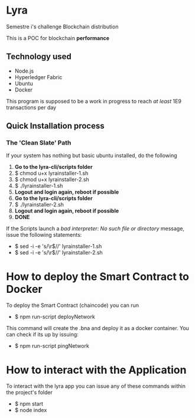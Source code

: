 
# Lyra
Semestre i's challenge Blockchain distribution

<p> This is a POC for blockchain <b>performance</b> </p>
<h2> Technology used </h2>
<ul>
  <li>Node.js</li>
  <li>Hyperledger Fabric</li>
  <li>Ubuntu</li>
  <li> Docker </li>
</ul>

<p> This program is supposed to be a work in progress to reach <i>at least</i> 1E9 transactions per day </p>

<h2> Quick Installation process </h2>

<h3> The 'Clean Slate' Path </h3>
<p> If your system has nothing but basic ubuntu installed, do the following <p>
  <ol>
    <li>
      <b> Go to the lyra-cli/scripts folder </b>
    </li>
    <li>
      $ chmod u+x lyrainstaller-1.sh 
    </li>
    <li>
      $ chmod u+x lyrainstaller-2.sh
    </li>
    <li>
      $ ./lyrainstaller-1.sh
    </li>
    <li>
      <b> Logout and login again, reboot if possible</b>
    </li>
    <li>
      <b> Go to the lyra-cli/scripts folder </b>
    </li>
    <li>
      $ ./lyrainstaller-2.sh
    </li>
    <li>
      <b> Logout and login again, reboot if possible</b>
    </li>
    <li>
      <b> DONE </b>
    </li>
  </ol>
  <p> If the Scripts launch a <i> bad interpreter: No such file or directory </i> message, issue the following statements: </p>
  <ul>
  <li>
    $ sed -i -e 's/\r$//' lyrainstaller-1.sh
  </li>
  <li>
    $ sed -i -e 's/\r$//' lyrainstaller-2.sh
  </li>
  </ul>
    
<h1> How to deploy the Smart Contract to Docker </h1>
<p> To deploy the Smart Contract (chaincode) you can run </p>
  <ul>
  <li> $ npm run-script deployNetwork </li>
  </ul>
<p> This command will create the .bna and deploy it as a docker container. You can check if its up by issuing: </p>
  <ul>
  <li> $ npm run-script pingNetwork </li>
  </ul>
  
<h1> How to interact with the Application </h1>
<p> To interact with the lyra app you can issue any of these commands within the project's folder</p>
<ul>
  <li> $ npm start </li>
  <li> $ node index </li>
  </ul>
